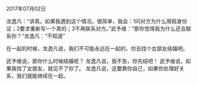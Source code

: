 2017年07月02日


龙逸凡：“讲真。如果我遇到这个情况，很简单，我会：1问对方为什么用假身份证；2要求重新写一个真的；3不再联系对方。”武予维：“那你觉得我为什么还会联系你？”龙逸凡：“不知道”

在一起的时候，龙逸凡说，我们不可能永远在一起的，你去找个女朋友结婚吧。

武予维说，那你什么时候结婚呢？
龙逸凡说，我不急，你先结吧！
武予维说，如果我找了女朋友，就见不了你了。
龙逸凡说，这要靠你自己，如果你处理好关系，我们就能继续在一起。